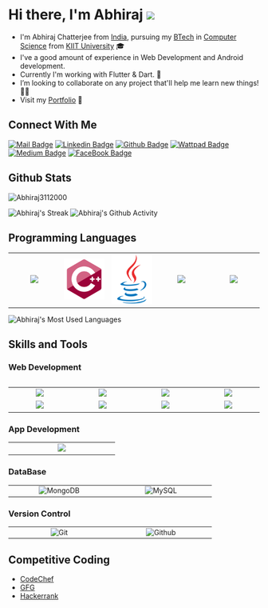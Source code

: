 # Hi there, I'm Abhiraj <img src="https://raw.githubusercontent.com/MartinHeinz/MartinHeinz/master/wave.gif" width="50">

- I'm Abhiraj Chatterjee from [India](https://en.wikipedia.org/wiki/India), pursuing my [BTech](https://en.wikipedia.org/wiki/Bachelor_of_Technology) in [Computer Science](https://en.wikipedia.org/wiki/Computer_science) from [KIIT University](https://kiit.ac.in/) 🎓
- I've a good amount of experience in Web Development and Android development.
- Currently I'm working with Flutter & Dart. 💼
- I’m looking to collaborate on any project that'll help me learn new things! 🤝🏻
- Visit my [Portfolio](https://aveeqprofile.netlify.app/) 👀

## Connect With Me

[![Mail Badge](https://img.shields.io/badge/-Email-c0392b?style=flat&labelColor=c0392b&logo=gmail&logoColor=white)](mailto:1905003@kiit.ac.in)
[![Linkedin Badge](https://img.shields.io/badge/-LinkedIn-0e76a8?style=flat&labelColor=0e76a8&logo=linkedin&logoColor=white)](https://www.linkedin.com/in/abhiraj-chatterjee-15415b202/)
[![Github Badge](https://img.shields.io/badge/-Github-181717?style=flat&labelColor=181717&logo=github&logoColor=white)](https://github.com/Abhiraj3112000)
[![Wattpad Badge](https://img.shields.io/badge/wattpad-orange)](https://www.wattpad.com/user/chat_abhiraj)
[![Medium Badge](https://img.shields.io/badge/-Medium-000000?style=flat&labelColor=000000&logo=medium&logoColor=white)](https://abhiraj3112000.medium.com/)
[![FaceBook Badge](https://img.shields.io/badge/-FaceBook-1877f2?style=flat&labelColor=1877f2&logo=facebook&logoColor=white)](https://www.facebook.com/profile.php?id=100006957615281)

## Github Stats

<p align="left">
    <img src="https://komarev.com/ghpvc/?username=Abhiraj3112000" alt="Abhiraj3112000" />
</p>
<div>
<!--     <img src="https://activity-graph.herokuapp.com/graph?username=Abhiraj3112000&theme=chartreuse-dark&hide_border=true&area=true" alt="Abhiraj's Activity Graph" width="100%"> -->
    <img src="https://github-readme-streak-stats.herokuapp.com/?user=Abhiraj3112000&theme=chartreuse-dark&hide_border=true" alt="Abhiraj's Streak" width="49%">
    <img src="https://github-readme-stats.vercel.app/api?username=Abhiraj3112000&theme=chartreuse-dark&show_icons=true&hide_border=true&count_private=true" alt="Abhiraj's Github Activity" width="50%">
</div>

## Programming Languages
<table align="center" width="100" >
  <tr>
      <td align='center' width="190">
          <img src="https://cdn.iconscout.com/icon/free/png-256/c-programming-569564.png" width="110">
      </td>
      <td align='center' width="190">
          <img src="https://github.com/devicons/devicon/blob/master/icons/cplusplus/cplusplus-original.svg" width="100">
      </td>
      <td align='center' width="190">
          <img src="https://github.com/devicons/devicon/blob/master/icons/java/java-original.svg" height="100">
      </td>
      <td align='center' width="190">
          <img src="https://github.com/abranhe/programming-languages-logos/blob/master/src/javascript/javascript.svg" width="100">
      </td>
      <td align='center' width="190">
          <img src="https://www.vectorlogo.zone/logos/typescriptlang/typescriptlang-icon.svg" width="100">
      </td>
  </tr>
<table>

![Abhiraj's Most Used Languages](https://github-readme-stats.vercel.app/api/top-langs/?username=Abhiraj3112000&langs_count=6&layout=compact&hide_border=true&theme=chartreuse-dark&show_icons=true)


## Skills and Tools

### Web Development
<table width="100">
  <tr>
    <td align='center' width="190">
        <img src="https://cdn.jsdelivr.net/gh/devicons/devicon/icons/html5/html5-original.svg" width="70" />
    </td>
    <td align='center' width="190">
        <img src="https://cdn.jsdelivr.net/gh/devicons/devicon/icons/css3/css3-original.svg" width="70" />
    </td>
    <td align='center' width="190">
        <img src="https://cdn.jsdelivr.net/gh/devicons/devicon/icons/bootstrap/bootstrap-plain.svg" width="70" />
    </td>
    <td align='center' width="190">
        <img src="https://cdn.jsdelivr.net/gh/devicons/devicon/icons/materialui/materialui-original.svg" width="70" />
    </td>
</tr>
<tr>
    <td align='center' width="190">
        <img src="https://cdn.jsdelivr.net/gh/devicons/devicon/icons/react/react-original.svg" width="70" />
    </td>
    <td align='center' width="190">
        <img src="https://cdn.jsdelivr.net/gh/devicons/devicon/icons/nodejs/nodejs-original.svg" width="70" />
    </td>
    <td align='center' width="190">
        <img src="https://cdn.jsdelivr.net/gh/devicons/devicon/icons/express/express-original.svg" width="70" />
    </td>
    <td align='center' width="190">
        <img src="https://cdn.jsdelivr.net/gh/devicons/devicon/icons/firebase/firebase-plain.svg" width="70" />
    </td>
</tr>
</table>

<!-- ### App Development
<table width="100">
  <tr>
      <td align='center' width="190">
          <img src="https://github.com/devicons/devicon/blob/master/icons/android/android-original.svg" width="70">
      </td>
  </tr>
</table> -->

### App Development
<table width="100">
  <tr>
      <td align='center' width="200">
          <img src="https://www.vectorlogo.zone/logos/android/android-icon.svg">
      </td>
  </tr>
</table>

### DataBase
<table width="100">
    <tr>
        <td align='center' width="190">
            <img src="https://cdn.jsdelivr.net/gh/devicons/devicon/icons/mongodb/mongodb-original.svg" alt="MongoDB" width="70"/>
        </td>
        <td align='center' width="190">
            <img src="https://cdn.jsdelivr.net/gh/devicons/devicon/icons/mysql/mysql-original.svg" alt="MySQL" width="80"/>
        </td>
    </tr>
</table>

### Version Control
<table width="100">
    <tr>
        <td align='center' width="190">
            <img src="https://cdn.jsdelivr.net/gh/devicons/devicon/icons/git/git-original.svg" width="70" alt="Git" />
        </td>
        <td align='center' width="190">
            <img src="https://cdn.jsdelivr.net/gh/devicons/devicon/icons/github/github-original.svg" width="70" alt="Github"/>
        </td>
    </tr>
</table>


## Competitive Coding
  - [CodeChef](https://www.codechef.com/users/a_b_h_i_r_a_j)
  - [GFG](https://auth.geeksforgeeks.org/user/chatterjeeabhirajofficial/practice/)
  - [Hackerrank](https://www.hackerrank.com/h1905003)


